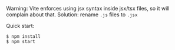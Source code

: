 Warning: Vite enforces using jsx syntax inside jsx/tsx files, so it will complain about that. Solution: rename `.js` files to `.jsx` 

Quick start:

```
$ npm install
$ npm start
